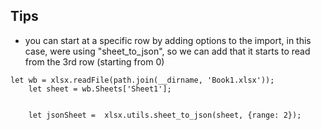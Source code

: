 ## Tips
- you can start at a specific row by adding options to the import, in this case, were using "sheet_to_json", so we can add that it starts to read from the 3rd row (starting from 0)
```
let wb = xlsx.readFile(path.join(__dirname, 'Book1.xlsx'));
    let sheet = wb.Sheets['Sheet1'];


    let jsonSheet =  xlsx.utils.sheet_to_json(sheet, {range: 2});
```